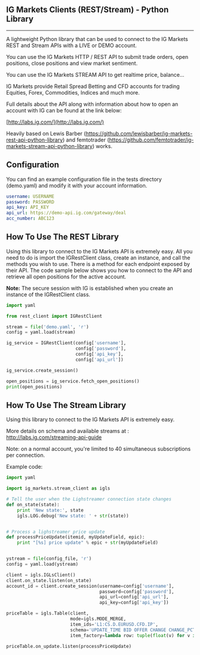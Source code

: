 ## IG Markets Clients (REST/Stream) - Python Library
----------------------------------------------------

A lightweight Python library that can be used to connect to the IG Markets REST and Stream APIs with a LIVE or DEMO account.

You can use the IG Markets HTTP / REST API to submit trade orders, open positions, close positions and view market sentiment.

You can use the IG Markets STREAM API to get realtime price, balance...

IG Markets provide Retail Spread Betting and CFD accounts for trading Equities, Forex, Commodities, Indices and much more.

Full details about the API along with information about how to open an account with IG can be found at the link below:

[http://labs.ig.com/](http://labs.ig.com/)

Heavily based on Lewis Barber (https://github.com/lewisbarber/ig-markets-rest-api-python-library) and 
femtotrader (https://github.com/femtotrader/ig-markets-stream-api-python-library) works.

Configuration
-------------

You can find an example configuration file in the tests directory (demo.yaml) and modify it with your account information.

```yaml
username: USERNAME
password: PASSWORD
api_key: API_KEY
api_url: https://demo-api.ig.com/gateway/deal
acc_number: ABC123
```

How To Use The REST Library
---------------------------

Using this library to connect to the IG Markets API is extremely easy. All you need to do is import the IGRestClient class, create an instance, and call the methods you wish to use. 
There is a method for each endpoint exposed by their API.
The code sample below shows you how to connect to the API and retrieve all open positions for the active account.

**Note:** The secure session with IG is established when you create an instance of the IGRestClient class.

```python
import yaml

from rest_client import IGRestClient

stream = file('demo.yaml', 'r')
config = yaml.load(stream)

ig_service = IGRestClient(config['username'],
                          config['password'],
                          config['api_key'],
                          config['api_url'])

ig_service.create_session()

open_positions = ig_service.fetch_open_positions()
print(open_positions)
```


How To Use The Stream Library
-----------------------------

Using this library to connect to the IG Markets API is extremely easy.

More details on schema and available streams at : http://labs.ig.com/streaming-api-guide

Note: on a normal account, you're limited to 40 simultaneous subscriptions per connection.

Example code:


```python
import yaml

import ig_markets.stream_client as igls

# Tell the user when the Lighstreamer connection state changes
def on_state(state):
    print 'New state:', state
    igls.LOG.debug('New state: ' + str(state))


# Process a lighstreamer price update
def processPriceUpdate(itemid, myUpdateField, epic):
    print "[%s] price update" % epic + str(myUpdateField)


ystream = file(config_file, 'r')
config = yaml.load(ystream)

client = igls.IGLsClient()
client.on_state.listen(on_state)
account_id = client.create_session(username=config['username'],
                                   password=config['password'],
                                   api_url=config['api_url'],
                                   api_key=config['api_key'])

priceTable = igls.Table(client,
                        mode=igls.MODE_MERGE,
                        item_ids='L1:CS.D.EURUSD.CFD.IP',
                        schema='UPDATE_TIME BID OFFER CHANGE CHANGE_PCT MARKET_STATE',
                        item_factory=lambda row: tuple(float(v) for v in row))

priceTable.on_update.listen(processPriceUpdate)
```

